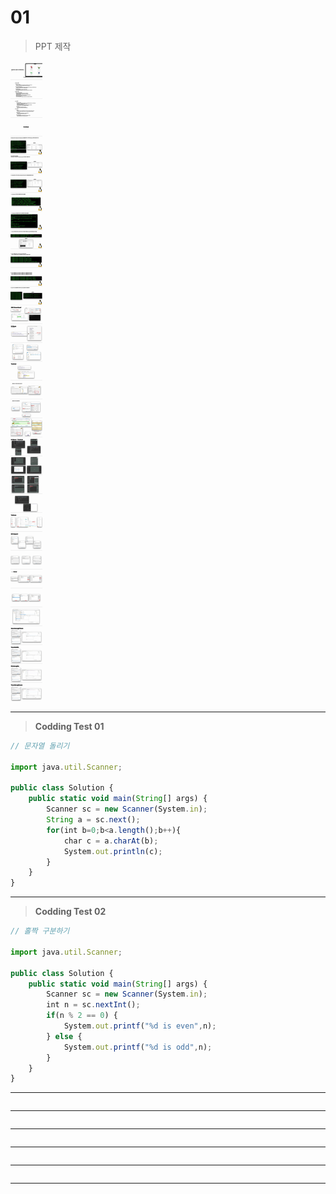 # 01

> PPT 제작
> 

![3조.jpg](image.jpg)

---

> **Codding Test 01**
> 

```jsx
// 문자열 돌리기

import java.util.Scanner;

public class Solution {
    public static void main(String[] args) {
        Scanner sc = new Scanner(System.in);
        String a = sc.next();
        for(int b=0;b<a.length();b++){
            char c = a.charAt(b);
            System.out.println(c);
        }
    }
}
```

---

> **Codding Test 02**
> 

```jsx
// 홀짝 구분하기

import java.util.Scanner;

public class Solution {
    public static void main(String[] args) {
        Scanner sc = new Scanner(System.in);
        int n = sc.nextInt();
        if(n % 2 == 0) {
            System.out.printf("%d is even",n);
        } else {
            System.out.printf("%d is odd",n);
        }
    }
}
```

---

> 
> 

```jsx

```

---

> 
> 

```jsx

```

---

> 
> 

```jsx

```

---

> 
> 

```jsx

```

---

> 
> 

```jsx

```

---